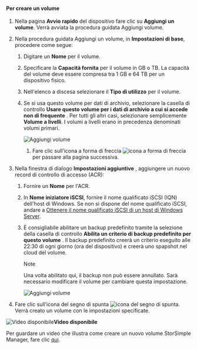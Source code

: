 <!--author=SharS last changed: 02/04/2016-->

#### <a name="to-create-a-volume"></a>Per creare un volume
1. Nella pagina **Avvio rapido** del dispositivo fare clic su **Aggiungi un volume**. Verrà avviata la procedura guidata Aggiungi volume.
2. Nella procedura guidata Aggiungi un volume, in **Impostazioni di base**, procedere come segue:
   
   1. Digitare un **Nome** per il volume.
   2. Specificare la **Capacità fornita** per il volume in GB o TB. La capacità del volume deve essere compresa tra 1 GB e 64 TB per un dispositivo fisico.
   3. Nell'elenco a discesa selezionare il **Tipo di utilizzo** per il volume. 
   4. Se si usa questo volume per dati di archivio, selezionare la casella di controllo **Usare questo volume per i dati di archivio a cui si accede non di frequente** . Per tutti gli altri casi, selezionare semplicemente **Volume a livelli**. I volumi a livelli erano in precedenza denominati volumi primari.
      
        ![Aggiungi volume](./media/storsimple-create-volume/ScreenshotUpdate1VolumeFlow.png)
      
      1. Fare clic sull’icona a forma di freccia  ![icona a forma di freccia](./media/storsimple-create-volume/HCS_ArrowIcon-include.png) per passare alla pagina successiva.
3. Nella finestra di dialogo **Impostazioni aggiuntive** , aggiungere un nuovo record di controllo di accesso (ACR):
   
   1. Fornire un **Nome** per l'ACR.
   2. In **Nome iniziatore iSCSI**, fornire il nome qualificato iSCSI (IQN) dell'host di Windows. Se non si dispone del nome qualificato iSCSI, andare a [Ottenere il nome qualificato iSCSI di un host di Windows Server](#get-the-iqn-of-a-windows-server-host).
   3. È consigliabile abilitare un backup predefinito tramite la selezione della casella di controllo **Abilita un criterio di backup predefinito per questo volume** . Il backup predefinito creerà un criterio eseguito alle 22:30 di ogni giorno (ora del dispositivo) e creerà uno spapshot nel cloud del volume.
      
      > [!NOTE]
      > Una volta abilitato qui, il backup non può essere annullato. Sarà necessario modificare il volume per cambiare questa impostazione.
      > 
      > 
      
        ![Aggiungi volume](./media/storsimple-create-volume/AddVolume2-include.png)
4. Fare clic sull’icona del segno di spunta  ![icona del segno di spunta](./media/storsimple-create-volume/HCS_CheckIcon-include.png). Verrà creato un volume con le impostazioni specificate.

![Video disponibile](./media/storsimple-create-volume/Video_icon.png)**Video disponibile**

Per guardare un video che illustra come creare un nuovo volume StorSimple Manager, fare clic [qui](https://azure.microsoft.com/documentation/videos/create-a-storsimple-volume/).

